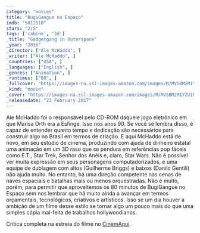 ```yaml
---
category: "movies"
title: "BugiGangue no Espaço"
imdb: "5812510"
stars: "2/5"
tags: ['cabine', '3d']
_title: "Gadgetgang in Outerspace"
_year: "2016"
_director: ["Ale McHaddo", ]
_writer: ["Ale McHaddo", ]
_countries: ["USA", ]
_languages: ["English", ]
_genres: ["Animation", ]
_runtimes: ["80", ]
_fullcover: "https://images-na.ssl-images-amazon.com/images/M/MV5BM2M1Y2U1NmQtYWFlYS00YTJjLTgwZmYtY2M4YWU4YjgyN2FiXkEyXkFqcGdeQXVyMDc3ODUxNg@@.jpg"
_kind: "movie"
_cover: "https://images-na.ssl-images-amazon.com/images/M/MV5BM2M1Y2U1NmQtYWFlYS00YTJjLTgwZmYtY2M4YWU4YjgyN2FiXkEyXkFqcGdeQXVyMDc3ODUxNg@@._V1._SX100_SY129_.jpg"
_releasedate: "23 February 2017"
---
```

Ale McHaddo foi o responsável pelo CD-ROM daquele jogo eletrônico em que Marisa Orth era a Esfinge. Isso nos anos 90. Se você se lembra disso, é capaz de entender quanto tempo e dedicação são necessários para construir algo no Brasil em termos de criação. E aqui McHaddo está de novo, em seu estúdio de cinema, produzindo com ajuda de dinheiro estatal uma animação em um 3D raso que se pendura em referências pop fáceis como E.T., Star Trek, Senhor dos Anéis e, claro, Star Wars. Não é possível ver muita expressão em seus personagens computadorizados, e uma equipe de dublagem com altos (Guilherme Briggs) e baixos (Danilo Gentili) não ajuda muito. No entanto, há uma direção competente nas cenas de naves espaciais e batalhas mais ou menos orquestradas. Não é muito, porém, para permitir que aproveitemos os 80 minutos de BugiGangue no Espaço sem nos lembrar que há muito ainda a avançar em termos orçamentais, tecnológicos, criativos e artísticos. Isso se um dia houver a ambição de um filme desse estilo se tornar algo um pouco mais do que uma simples cópia mal-feita de trabalhos hollywoodianos.

Crítica completa na estreia do filme no [CinemAqui](http://www.cinemaqui.com.br/bugigangue-no-espaco).
